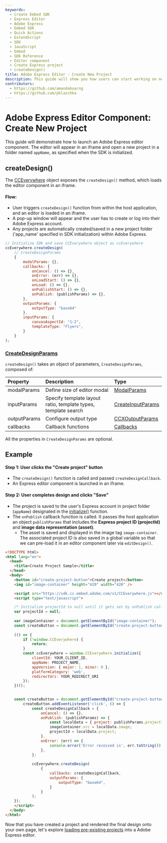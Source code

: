 ```yaml
---
keywords:
  - Create Embed SDK
  - Express Editor
  - Adobe Express
  - Embed SDK
  - Quick Actions
  - ExtendScript
  - SDK
  - JavaScript
  - Embed
  - SDK Reference
  - Editor component 
  - Create Express project 
  - createDesign()
title: Adobe Express Editor - Create New Project
description: This guide will show you how users can start working on new projects in a CC Express editor. 
contributors:
  - https://github.com/amandahuarng
  - https://github.com/pklaschka
---
```


# Adobe Express Editor Component: Create New Project

This guide will demonstrate how to launch an Adobe Express editor component. The editor will appear in an iframe and open a new project in a folder named `appName`, as specified when the SDK is initialized.

## createDesign()
The [CCEverywhere](../../../reference/index.md#cceverywhere) object exposes the `createDesign()` method, which loads the editor component in an iframe. 

#### Flow: 
* User triggers `createDesign()` function from within the host application, and an editor is loaded in an iframe.
* A pop-up window will appear and the user has to create or log into their Adobe Express account. 
* Any projects are automatically created/saved in a new project folder ('app_name' specified in SDK initialization) within Adobe Express.

```js
// Initialize SDK and save CCEverywhere object as ccEverywhere 
ccEverywhere.createDesign(
    // CreateDesignParams
    {
        modalParams: {},
        callbacks: {
            onCancel: () => {},
            onError: (err) => {},
            onLoadStart: () => {},
            onLoad: () => {},
            onPublishStart: () => {},
            onPublish: (publishParams) => {},
        },
        outputParams: { 
            outputType: "base64"
        },
        inputParams: { 
            canvasAspectId: "1:2",
            templateType: "Flyers",
        }
    }
); 
```


### [CreateDesignParams](../../../reference/ccx_editor/index.md#createdesignparams)
`createDesign()` takes an object of parameters, `CreateDesignParams`, composed of:

| Property | Description | Type 
| :-- | :-- | :--
| modalParams | Define size of editor modal | [ModalParams](../../../reference/shared_types/index.md#modalparams)
| inputParams | Specify template layout ratio, template types, template search | [CreateInputParams](../../../reference/ccx_editor/index.md#createinputparams) 
| outputParams | Configure output type | [CCXOutputParams](../../../reference/shared_types/index.md#ccxoutputparams)
| callbacks | Callback functions | [Callbacks](../../../reference/shared_types/index.md#callbacks) 
  
<!-- todo: confirm this is true:  -->
All the properties in `CreateDesignParams` are optional. 

## Example 

#### Step 1: User clicks the "Create project" button
* The `createDesign()` function is called and passed `createDesignCallback`. 
* An Express editor component is launched in an iframe. 

#### Step 2: User completes design and clicks "Save"
* The project is saved to the user's Express account in project folder (`appName`) designated in the [initialize()](../../../reference/index.md#initialize) function.
* The `onPublish` callback function is called. It passes the host application an object `publishParams` that includes the __Express project ID (projectId)__ and __image data representation (asset)__. 
  * The asset is saved and displayed in the image tag `image-container`. The associated project ID is also saved in a global variable so that we can pre-load it in an editor component later via `editDesign()`.


```html
<!DOCTYPE html>
<html lang="en">
  <head>
    <title>Create Project Sample</title>
  </head>  
  <body>
    <button id="create-project-button">Create project</button>
    <img id="image-container" height="420" width="420" />

    <script src="https://sdk.cc-embed.adobe.com/v1/CCEverywhere.js"></script>
    <script type="text/javascript">

    /* Initialize projectId to null until it gets set by onPublish callback */
    var projectId = null;
    
    var imageContainer = document.getElementById("image-container");
    const createButton = document.getElementById("create-project-button");
    
    (() => {
        if (!window.CCEverywhere) {
            return;
        }
        const ccEverywhere = window.CCEverywhere.initialize({
            clientId: YOUR_CLIENT_ID,
            appName: PROJECT_NAME,
            appVersion: { major: 1, minor: 0 },
            platformCategory: 'web', 
            redirectUri: YOUR_REDIRECT_URI
        });
    })();
    

    const createButton = document.getElementById("create-project-button");
        createButton.addEventListener('click', () => {
            const createDesignCallback = {
                onCancel: () => {},
                onPublish: (publishParams) => {
                    const localData = { project: publishParams.projectId, image: publishParams.asset.data };
                    imageContainer.src = localData.image;
                    projectId = localData.project;
                },
                onError: (err) => {
                    console.error('Error received is', err.toString());
                },
            };
            
            ccEverywhere.createDesign(
                {
                    callbacks: createDesignCallback, 
                    outputParams: {
                        outputType: "base64",
                    }
                }
            );  
    });
    </script>
  </body> 
</html>
```
Now that you have created a project and rendered the final design onto your own page, let's explore [loading pre-existing projects](../edit_project/index.md) into a Adobe Express editor. 

